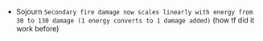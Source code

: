 * Sojourn `Secondary fire damage now scales linearly with energy from 30 to 130 damage (1 energy converts to 1 damage added)` (how tf did it work before)
